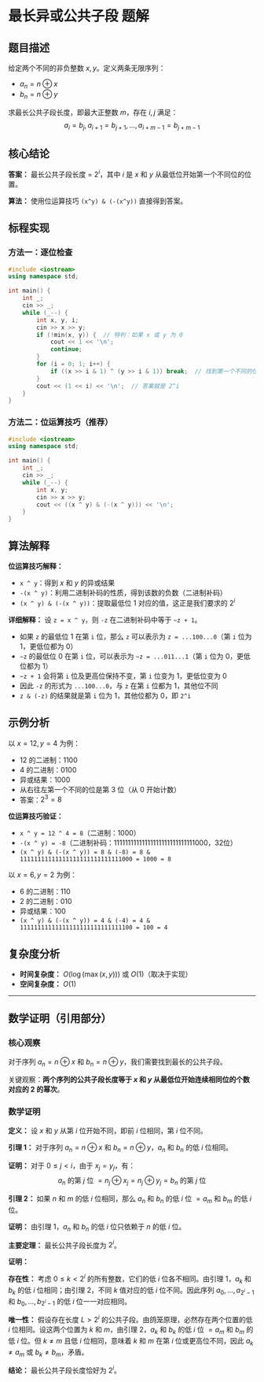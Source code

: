 # 最长异或公共子段 题解

## 题目描述

给定两个不同的非负整数 $x, y$。定义两条无限序列：
- $a_n = n \oplus x$
- $b_n = n \oplus y$

求最长公共子段长度，即最大正整数 $m$，存在 $i, j$ 满足：
$$a_i = b_j, a_{i+1} = b_{j+1}, \ldots, a_{i+m-1} = b_{j+m-1}$$

## 核心结论

**答案：** 最长公共子段长度 = $2^i$，其中 $i$ 是 $x$ 和 $y$ 从最低位开始第一个不同位的位置。

**算法：** 使用位运算技巧 `(x^y) & (-(x^y))` 直接得到答案。

## 标程实现

### 方法一：逐位检查
```cpp
#include <iostream>
using namespace std;

int main() {
    int _;
    cin >> _;
    while (_--) {
        int x, y, i;
        cin >> x >> y;
        if (!min(x, y)) {  // 特判：如果 x 或 y 为 0
            cout << 1 << '\n';
            continue;
        }
        for (i = 0; 1; i++) {
            if ((x >> i & 1) ^ (y >> i & 1)) break;  // 找到第一个不同的位
        }
        cout << (1 << i) << '\n';  // 答案就是 2^i
    }
}
```

### 方法二：位运算技巧（推荐）
```cpp
#include <iostream>
using namespace std;

int main() {
    int _;
    cin >> _;
    while (_--) {
        int x, y;
        cin >> x >> y;
        cout << ((x ^ y) & (-(x ^ y))) << '\n';
    }
}
```

## 算法解释

**位运算技巧解释：**
- `x ^ y`：得到 $x$ 和 $y$ 的异或结果
- `-(x ^ y)`：利用二进制补码的性质，得到该数的负数（二进制补码）
- `(x ^ y) & (-(x ^ y))`：提取最低位 1 对应的值，这正是我们要求的 $2^i$

**详细解释：**
设 `z = x ^ y`，则 `-z` 在二进制补码中等于 `~z + 1`。
- 如果 `z` 的最低位 1 在第 `i` 位，那么 `z` 可以表示为 `z = ...100...0`（第 `i` 位为 1，更低位都为 0）
- `~z` 的最低位 0 在第 `i` 位，可以表示为 `~z = ...011...1`（第 `i` 位为 0，更低位都为 1）
- `~z + 1` 会将第 `i` 位及更高位保持不变，第 `i` 位变为 1，更低位变为 0
- 因此 `-z` 的形式为 `...100...0`，与 `z` 在第 `i` 位都为 1，其他位不同
- `z & (-z)` 的结果就是第 `i` 位为 1，其他位都为 0，即 `2^i`

## 示例分析

以 $x = 12, y = 4$ 为例：
- $12$ 的二进制：$1100$
- $4$ 的二进制：$0100$
- 异或结果：$1000$
- 从右往左第一个不同的位是第 $3$ 位（从 $0$ 开始计数）
- 答案：$2^3 = 8$

**位运算技巧验证：**
- `x ^ y = 12 ^ 4 = 8`（二进制：$1000$）
- `-(x ^ y) = -8`（二进制补码：$11111111111111111111111111111000$，32位）
- `(x ^ y) & (-(x ^ y)) = 8 & (-8) = 8 & 11111111111111111111111111111000 = 1000 = 8`

以 $x = 6, y = 2$ 为例：
- $6$ 的二进制：$110$
- $2$ 的二进制：$010$
- 异或结果：$100$
- `(x ^ y) & (-(x ^ y)) = 4 & (-4) = 4 & 11111111111111111111111111111100 = 100 = 4`

## 复杂度分析

- **时间复杂度：** $O(\log(\max(x,y)))$ 或 $O(1)$（取决于实现）
- **空间复杂度：** $O(1)$

---

## 数学证明（引用部分）

### 核心观察

对于序列 $a_n = n \oplus x$ 和 $b_n = n \oplus y$，我们需要找到最长的公共子段。

关键观察：**两个序列的公共子段长度等于 $x$ 和 $y$ 从最低位开始连续相同位的个数对应的 $2$ 的幂次**。

### 数学证明

**定义：** 设 $x$ 和 $y$ 从第 $i$ 位开始不同，即前 $i$ 位相同，第 $i$ 位不同。

**引理 1：** 对于序列 $a_n = n \oplus x$ 和 $b_n = n \oplus y$，$a_n$ 和 $b_n$ 的低 $i$ 位相同。

**证明：** 对于 $0 \leq j < i$，由于 $x_j = y_j$，有：
$$a_n \text{ 的第 } j \text{ 位 } = n_j \oplus x_j = n_j \oplus y_j = b_n \text{ 的第 } j \text{ 位}$$

**引理 2：** 如果 $n$ 和 $m$ 的低 $i$ 位相同，那么 $a_n$ 和 $b_n$ 的低 $i$ 位 $= a_m$ 和 $b_m$ 的低 $i$ 位。

**证明：** 由引理 1，$a_n$ 和 $b_n$ 的低 $i$ 位只依赖于 $n$ 的低 $i$ 位。

**主要定理：** 最长公共子段长度为 $2^i$。

**证明：**

**存在性：** 考虑 $0 \leq k < 2^i$ 的所有整数，它们的低 $i$ 位各不相同。由引理 1，$a_k$ 和 $b_k$ 的低 $i$ 位相同；由引理 2，不同 $k$ 值对应的低 $i$ 位不同。因此序列 $a_0, \ldots, a_{2^i-1}$ 和 $b_0, \ldots, b_{2^i-1}$ 的低 $i$ 位一一对应相同。

**唯一性：** 假设存在长度 $L > 2^i$ 的公共子段。由鸽笼原理，必然存在两个位置的低 $i$ 位相同。设这两个位置为 $k$ 和 $m$，由引理 2，$a_k$ 和 $b_k$ 的低 $i$ 位 $= a_m$ 和 $b_m$ 的低 $i$ 位。但 $k \neq m$ 且低 $i$ 位相同，意味着 $k$ 和 $m$ 在第 $i$ 位或更高位不同，因此 $a_k \neq a_m$ 或 $b_k \neq b_m$，矛盾。

**结论：** 最长公共子段长度恰好为 $2^i$。
